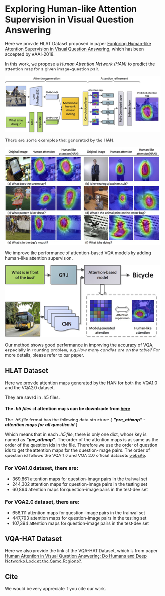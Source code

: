 # Exploring Human-like Attention Supervision in Visual Question Answering
Here we provide HLAT Dataset proposed in paper [Exploring Human-like Attention Supervision in Visual Question Answering](https://arxiv.org/abs/1709.06308), which has been accepted by AAAI-2018. 

In this work, we propose a *Human Attention Network (HAN)* to predict the attention map for a given image-question pair.

![The framework of HAN](https://github.com/qiaott/HAN/blob/master/images/han_framework.jpg)

There are some examples that generated by the HAN.

![Examples of HAN](https://github.com/qiaott/HAN/blob/master/images/han_examples.jpg)

We improve the performance of attention-based VQA models by adding human-like attention supervision.

![The structure of attention supervision](https://github.com/qiaott/HAN/blob/master/images/supervised_model.jpg)

Our method shows good performance in improving the accuracy of VQA, especially in counting problem, *e.g.How many candles are on the table?* For more details, please refer to our paper.

## HLAT Dataset

Here we provide attention maps generated by the HAN for both the VQA1.0 and the VQA2.0 dataset.

They are saved in .h5 files.

#### The *.h5 files* of attention maps can be downloade from [here](https://drive.google.com/open?id=1rKT3PbZIh65GgUtPl15r7D3LlcrFWQUK)

The *.h5 file* format has the following data structure: 
{
*__"pre_attmap" : attention maps for all question id__*
}

Which means that in each *.h5 file*, there is only one dict, whose key is named as *__"pre_attmap"__*. The order of the attention maps is as same as the order of the question ids in the file. Therefore we use the order of question ids to get the attention maps for the question-image pairs. The order of question id follows the VQA 1.0 and VQA 2.0 official datasets [website](http://visualqa.org/download.html).


### For VQA1.0 dataset, there are:

* 369,861 attention maps for question-image pairs in the trainval set 
* 244,302 attention maps for question-image pairs in the testing set
* 60,864 attention maps for question-image pairs in the test-dev set

### For VQA2.0 dataset, there are:

+ 658,111 attention maps for question-image pairs in the trainval set 
+ 447,793 attention maps for question-image pairs in the testing set
+ 107,394 attention maps for question-image pairs in the test-dev set

## VQA-HAT Dataset

Here we also provide the link of the VQA-HAT Dataset, which is from paper [Human Attention in Visual Question Answering:
Do Humans and Deep Networks Look at the Same Regions?](https://arxiv.org/abs/1606.03556).

## Cite

We would be very appreciate if you cite our work.

